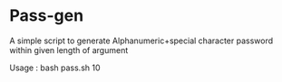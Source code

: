 # Pass-gen

A simple script to generate Alphanumeric+special character password within given length of argument 


Usage : bash pass.sh 10

